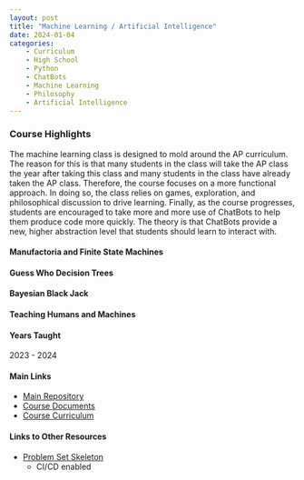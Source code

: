 ```yaml
---
layout: post
title: "Machine Learning / Artificial Intelligence"
date: 2024-01-04
categories:
    - Curriculum
    - High School
    - Python
    - ChatBots
    - Machine Learning
    - Philosophy
    - Artificial Intelligence
---
```


### Course Highlights

The machine learning class is designed to mold around the AP curriculum. The
reason for this is that many students in the class will take the AP class the
year after taking this class and many students in the class have already taken
the AP class. Therefore, the course focuses on a more functional approach. In
doing so, the class relies on games, exploration, and philosophical discussion
to drive learning. Finally, as the course progresses, students are encouraged
to take more and more use of ChatBots to help them produce code more quickly.
The theory is that ChatBots provide a new, higher abstraction level that
students should learn to interact with.

#### Manufactoria and Finite State Machines

#### Guess Who Decision Trees

#### Bayesian Black Jack

#### Teaching Humans and Machines

#### Years Taught

2023 - 2024

#### Main Links

- [Main Repository](https://github.com/holycrap872/ML-AI)
- [Course Documents](https://github.com/holycrap872/ML-AI/tree/mainline/CourseDocuments)
- [Course Curriculum](https://github.com/holycrap872/ML-AI/tree/mainline/CourseMaterial)

#### Links to Other Resources

- [Problem Set Skeleton](https://gitlab.com/eric.rizzi/problem-set-skeleton)
    - CI/CD enabled

